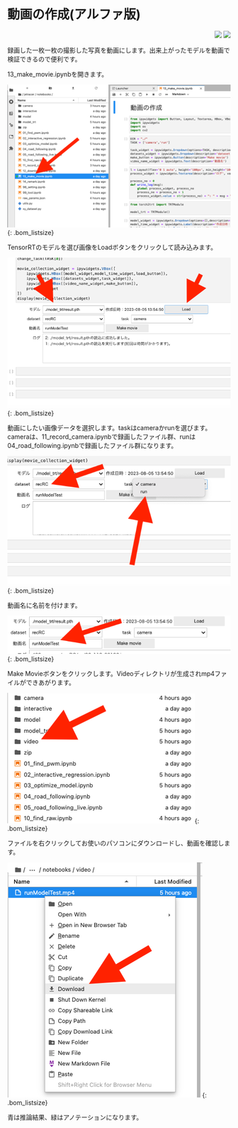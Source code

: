 # 動画の作成(アルファ版)

<div style="text-align:right;">
<img src="./../img/signatureboardAI86V2.png">
<img src="./../img/signatureboardAI86V1.png">
</div>

録画した一枚一枚の撮影した写真を動画にします。出来上がったモデルを動画で検証できるので便利です。

13_make_movie.ipynbを開きます。

![](./img/videoMaking/first_Preview.png){: .bom_listsize}

TensorRTのモデルを選び画像をLoadボタンをクリックして読み込みます。

![](./img/videoMaking/Model_Load.png){: .bom_listsize}

動画にしたい画像データを選択します。taskはcameraかrunを選びます。cameraは、11_record_camera.ipynbで録画したファイル群、runは04_road_following.ipynbで録画したファイル群になります。

![](./img/videoMaking/CameraRun.png){: .bom_listsize}

動画名に名前を付けます。

![](./img/videoMaking/movieName.png){: .bom_listsize}

Make Movieボタンをクリックします。Videoディレクトリが生成されmp4ファイルができあがります。

![](./img/videoMaking/videoMaking.png){: .bom_listsize}

ファイルを右クリックしてお使いのパソコンにダウンロードし、動画を確認します。

![](./img/videoMaking/mp4download.png){: .bom_listsize}

青は推論結果、緑はアノテーションになります。
